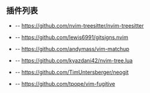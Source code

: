 ## 插件列表

* -- https://github.com/nvim-treesitter/nvim-treesitter

* -- https://github.com/lewis6991/gitsigns.nvim

* -- https://github.com/andymass/vim-matchup

* -- https://github.com/kyazdani42/nvim-tree.lua

* -- https://github.com/TimUntersberger/neogit

* -- https://github.com/tpope/vim-fugitive


